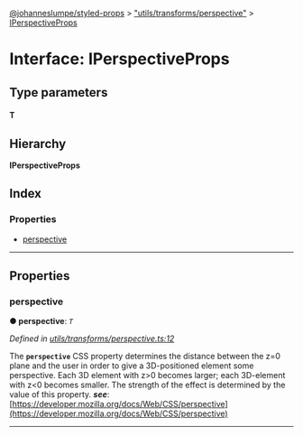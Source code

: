 [@johanneslumpe/styled-props](../README.md) > ["utils/transforms/perspective"](../modules/_utils_transforms_perspective_.md) > [IPerspectiveProps](../interfaces/_utils_transforms_perspective_.iperspectiveprops.md)

# Interface: IPerspectiveProps

## Type parameters
#### T 
## Hierarchy

**IPerspectiveProps**

## Index

### Properties

* [perspective](_utils_transforms_perspective_.iperspectiveprops.md#perspective)

---

## Properties

<a id="perspective"></a>

###  perspective

**● perspective**: *`T`*

*Defined in [utils/transforms/perspective.ts:12](https://github.com/johanneslumpe/styled-props/blob/3abf398/src/utils/transforms/perspective.ts#L12)*

The **`perspective`** CSS property determines the distance between the z=0 plane and the user in order to give a 3D-positioned element some perspective. Each 3D element with z>0 becomes larger; each 3D-element with z<0 becomes smaller. The strength of the effect is determined by the value of this property.
*__see__*: [https://developer.mozilla.org/docs/Web/CSS/perspective](https://developer.mozilla.org/docs/Web/CSS/perspective)

___

